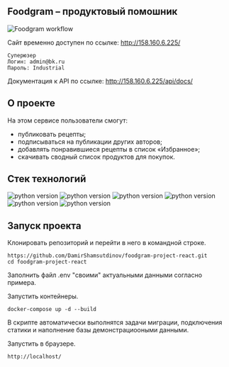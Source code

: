 ## Foodgram – продуктовый помошник
![Foodgram workflow](https://github.com/DamirShamsutdinov/foodgram-project-react/actions/workflows/main.yml/badge.svg)

Cайт временно доступен по ссылке: http://158.160.6.225/
```
Суперюзер
Логин: admin@bk.ru
Пароль: Industrial
```
Документация к API по ссылке: http://158.160.6.225/api/docs/

## О проекте
На этом сервисе пользователи смогут:
- публиковать рецепты;
- подписываться на публикации других авторов;
- добавлять понравившиеся рецепты в список «Избранное»;
- скачивать сводный список продуктов для покупок.

## Стек технологий

![python version](https://img.shields.io/badge/Python-3.7-yellowgreen)
![python version](https://img.shields.io/badge/Django-3.2.15-yellowgreen)
![python version](https://img.shields.io/badge/djangorestframework-3.13.1-yellowgreen)
![python version](https://img.shields.io/badge/djoser-2.1.0-yellowgreen)
![python version](https://img.shields.io/badge/gunicorn-20.1.0-yellowgreen)
![python version](https://img.shields.io/badge/psycopg2--binary-2.9.2-yellowgreen)

## Запуск проекта

Клонировать репозиторий и перейти в него в командной строке.

```
https://github.com/DamirShamsutdinov/foodgram-project-react.git
cd foodgram-project-react
```

Заполнить файл .env "своими" актуальными данными согласно примера.

Запустить контейнеры.

```
docker-compose up -d --build
```

В скрипте автоматически выполнятся задачи миграции, подключения статики и наполнение базы демонстрациооными данными.

Запустить в браузере.

```
http://localhost/
```
